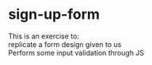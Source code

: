 # sign-up-form
This is an exercise to:<br>
    replicate a form design given to us<br>
    Perform some input validation through JS